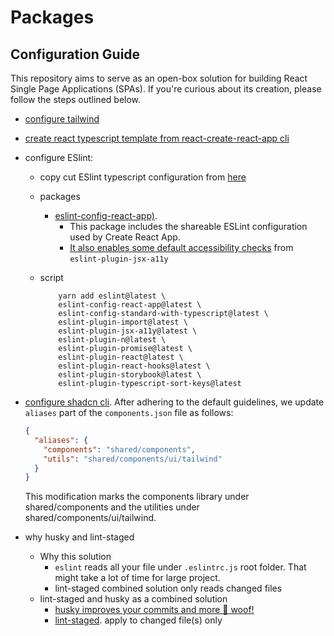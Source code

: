 # Packages

## Configuration Guide

This repository aims to serve as an open-box solution for building React Single Page Applications (SPAs). If you're curious about its creation, please follow the steps outlined below.

- [configure tailwind](https://tailwindcss.com/docs/guides/create-react-app)
- [create react typescript template from react-create-react-app cli](https://create-react-app.dev/docs/adding-typescript)
- configure ESlint:

  - copy cut ESlint typescript configuration from [here](https://typescript-eslint.io/getting-started)
  - packages

    - [eslint-config-react-app)](https://www.npmjs.com/package/eslint-config-react-app).
      - This package includes the shareable ESLint configuration used by Create React App.
      - [It also enables some default accessibility checks](https://www.npmjs.com/package/eslint-config-react-app#accessibility-checks) from `eslint-plugin-jsx-a11y`

  - script

            yarn add eslint@latest \
            eslint-config-react-app@latest \
            eslint-config-standard-with-typescript@latest \
            eslint-plugin-import@latest \
            eslint-plugin-jsx-a11y@latest \
            eslint-plugin-n@latest \
            eslint-plugin-promise@latest \
            eslint-plugin-react@latest \
            eslint-plugin-react-hooks@latest \
            eslint-plugin-storybook@latest \
            eslint-plugin-typescript-sort-keys@latest

- [configure shadcn cli](https://ui.shadcn.com/docs/cli). After adhering to the default guidelines, we update `aliases` part of the `components.json` file as follows:

  ```json
  {
    "aliases": {
      "components": "shared/components",
      "utils": "shared/components/ui/tailwind"
    }
  }
  ```

  This modification marks the components library under shared/components and the utilities under shared/components/ui/tailwind.

- why husky and lint-staged
  - Why this solution
    - `eslint` reads all your file under `.eslintrc.js` root folder. That might take a lot of time for large project.
    - lint-staged combined solution only reads changed files
  - lint-staged and husky as a combined solution
    - [husky improves your commits and more 🐶 woof!](<[husky](https://www.npmjs.com/package/husky)>)
    - [lint-staged](https://www.youtube.com/watch?v=_ssKvmZqSnk&ab_channel=MonsterlessonsAcademy). apply to changed file(s) only
